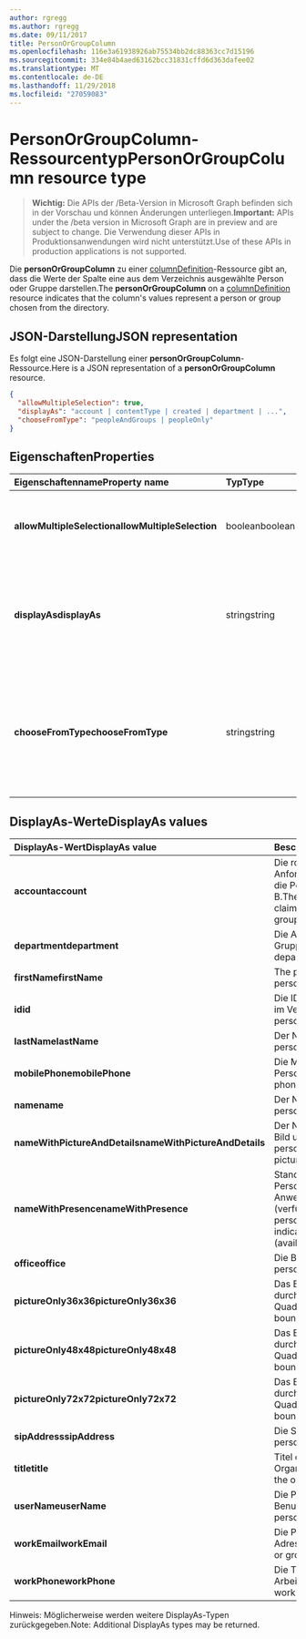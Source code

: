```yaml
---
author: rgregg
ms.author: rgregg
ms.date: 09/11/2017
title: PersonOrGroupColumn
ms.openlocfilehash: 116e3a61938926ab75534bb2dc88363cc7d15196
ms.sourcegitcommit: 334e84b4aed63162bcc31831cffd6d363dafee02
ms.translationtype: MT
ms.contentlocale: de-DE
ms.lasthandoff: 11/29/2018
ms.locfileid: "27059083"
---
```

# <a name="personorgroupcolumn-resource-type"></a><span data-ttu-id="7cc1d-102">PersonOrGroupColumn-Ressourcentyp</span><span class="sxs-lookup"><span data-stu-id="7cc1d-102">PersonOrGroupColumn resource type</span></span>

> <span data-ttu-id="7cc1d-103">**Wichtig:** Die APIs der /Beta-Version in Microsoft Graph befinden sich in der Vorschau und können Änderungen unterliegen.</span><span class="sxs-lookup"><span data-stu-id="7cc1d-103">**Important:** APIs under the /beta version in Microsoft Graph are in preview and are subject to change.</span></span> <span data-ttu-id="7cc1d-104">Die Verwendung dieser APIs in Produktionsanwendungen wird nicht unterstützt.</span><span class="sxs-lookup"><span data-stu-id="7cc1d-104">Use of these APIs in production applications is not supported.</span></span>

<span data-ttu-id="7cc1d-105">Die **personOrGroupColumn** zu einer [columnDefinition](columndefinition.md)-Ressource gibt an, dass die Werte der Spalte eine aus dem Verzeichnis ausgewählte Person oder Gruppe darstellen.</span><span class="sxs-lookup"><span data-stu-id="7cc1d-105">The **personOrGroupColumn** on a [columnDefinition](columndefinition.md) resource indicates that the column's values represent a person or group chosen from the directory.</span></span>

## <a name="json-representation"></a><span data-ttu-id="7cc1d-106">JSON-Darstellung</span><span class="sxs-lookup"><span data-stu-id="7cc1d-106">JSON representation</span></span>

<span data-ttu-id="7cc1d-107">Es folgt eine JSON-Darstellung einer **personOrGroupColumn**-Ressource.</span><span class="sxs-lookup"><span data-stu-id="7cc1d-107">Here is a JSON representation of a **personOrGroupColumn** resource.</span></span>
<!-- { "blockType": "resource", "@type": "microsoft.graph.personOrGroupColumn", "@property.aka": "chooseFromType=format" } -->

```json
{
  "allowMultipleSelection": true,
  "displayAs": "account | contentType | created | department | ...",
  "chooseFromType": "peopleAndGroups | peopleOnly"
}
```

## <a name="properties"></a><span data-ttu-id="7cc1d-108">Eigenschaften</span><span class="sxs-lookup"><span data-stu-id="7cc1d-108">Properties</span></span>

| <span data-ttu-id="7cc1d-109">Eigenschaftenname</span><span class="sxs-lookup"><span data-stu-id="7cc1d-109">Property name</span></span>              | <span data-ttu-id="7cc1d-110">Typ</span><span class="sxs-lookup"><span data-stu-id="7cc1d-110">Type</span></span>    | <span data-ttu-id="7cc1d-111">Beschreibung</span><span class="sxs-lookup"><span data-stu-id="7cc1d-111">Description</span></span>
|:---------------------------|:--------|:--------------------------------------
| <span data-ttu-id="7cc1d-112">**allowMultipleSelection**</span><span class="sxs-lookup"><span data-stu-id="7cc1d-112">**allowMultipleSelection**</span></span> | <span data-ttu-id="7cc1d-113">boolean</span><span class="sxs-lookup"><span data-stu-id="7cc1d-113">boolean</span></span> | <span data-ttu-id="7cc1d-114">Gibt an, ob mehrere Werte aus der Quelle ausgewählt werden können.</span><span class="sxs-lookup"><span data-stu-id="7cc1d-114">Indicates whether multiple values can be selected from the source.</span></span>
| <span data-ttu-id="7cc1d-115">**displayAs**</span><span class="sxs-lookup"><span data-stu-id="7cc1d-115">**displayAs**</span></span>              | <span data-ttu-id="7cc1d-116">string</span><span class="sxs-lookup"><span data-stu-id="7cc1d-116">string</span></span>  | <span data-ttu-id="7cc1d-117">Informationen zum Anzeigen der Informationen zu der ausgewählten Person oder Gruppe.</span><span class="sxs-lookup"><span data-stu-id="7cc1d-117">How to display the information about the person or group chosen.</span></span> <span data-ttu-id="7cc1d-118">Siehe unten.</span><span class="sxs-lookup"><span data-stu-id="7cc1d-118">See below.</span></span>
| <span data-ttu-id="7cc1d-119">**chooseFromType**</span><span class="sxs-lookup"><span data-stu-id="7cc1d-119">**chooseFromType**</span></span>         | <span data-ttu-id="7cc1d-120">string</span><span class="sxs-lookup"><span data-stu-id="7cc1d-120">string</span></span>  | <span data-ttu-id="7cc1d-121">Gibt an, ob nur Personen oder Personen und Gruppen ausgewählt werden können.</span><span class="sxs-lookup"><span data-stu-id="7cc1d-121">Whether to allow selection of people only, or people and groups.</span></span> <span data-ttu-id="7cc1d-122">Müssen `peopleAndGroups` oder `peopleOnly` sein.</span><span class="sxs-lookup"><span data-stu-id="7cc1d-122">Must be one of `peopleAndGroups` or `peopleOnly`.</span></span>

## <a name="displayas-values"></a><span data-ttu-id="7cc1d-123">DisplayAs-Werte</span><span class="sxs-lookup"><span data-stu-id="7cc1d-123">DisplayAs values</span></span>

| <span data-ttu-id="7cc1d-124">DisplayAs-Wert</span><span class="sxs-lookup"><span data-stu-id="7cc1d-124">DisplayAs value</span></span>               | <span data-ttu-id="7cc1d-125">Beschreibung</span><span class="sxs-lookup"><span data-stu-id="7cc1d-125">Description</span></span>
|:------------------------------|:-----------------------
| <span data-ttu-id="7cc1d-126">**account**</span><span class="sxs-lookup"><span data-stu-id="7cc1d-126">**account**</span></span>                   | <span data-ttu-id="7cc1d-127">Die rohe SharePoint-codierte Anforderungszeichenfolge für die Person oder Gruppe (z. B.</span><span class="sxs-lookup"><span data-stu-id="7cc1d-127">The raw SharePoint encoded claim string for the person or group (eg.</span></span> <span data-ttu-id="7cc1d-128">i:0#.f</span><span class="sxs-lookup"><span data-stu-id="7cc1d-128">i:0#.f</span></span>|<span data-ttu-id="7cc1d-129">Mitgliedschaft</span><span class="sxs-lookup"><span data-stu-id="7cc1d-129">membership</span></span>|<span data-ttu-id="7cc1d-130">jane@contoso.com).</span><span class="sxs-lookup"><span data-stu-id="7cc1d-130">jane@contoso.com).</span></span>
| <span data-ttu-id="7cc1d-131">**department**</span><span class="sxs-lookup"><span data-stu-id="7cc1d-131">**department**</span></span>                | <span data-ttu-id="7cc1d-132">Die Abteilung der Person oder Gruppe.</span><span class="sxs-lookup"><span data-stu-id="7cc1d-132">The person or group's department.</span></span>
| <span data-ttu-id="7cc1d-133">**firstName**</span><span class="sxs-lookup"><span data-stu-id="7cc1d-133">**firstName**</span></span>                 | <span data-ttu-id="7cc1d-134">The person's first name.</span><span class="sxs-lookup"><span data-stu-id="7cc1d-134">The person's first name.</span></span>
| <span data-ttu-id="7cc1d-135">**id**</span><span class="sxs-lookup"><span data-stu-id="7cc1d-135">**id**</span></span>                        | <span data-ttu-id="7cc1d-136">Die ID der Person oder Gruppe im Verzeichnis.</span><span class="sxs-lookup"><span data-stu-id="7cc1d-136">The id of the person or group in the directory.</span></span>
| <span data-ttu-id="7cc1d-137">**lastName**</span><span class="sxs-lookup"><span data-stu-id="7cc1d-137">**lastName**</span></span>                  | <span data-ttu-id="7cc1d-138">Der Nachname der Person.</span><span class="sxs-lookup"><span data-stu-id="7cc1d-138">The person's last name.</span></span>
| <span data-ttu-id="7cc1d-139">**mobilePhone**</span><span class="sxs-lookup"><span data-stu-id="7cc1d-139">**mobilePhone**</span></span>               | <span data-ttu-id="7cc1d-140">Die Mobiltelefonnummer der Person.</span><span class="sxs-lookup"><span data-stu-id="7cc1d-140">The person's mobile phone number.</span></span>
| <span data-ttu-id="7cc1d-141">**name**</span><span class="sxs-lookup"><span data-stu-id="7cc1d-141">**name**</span></span>                      | <span data-ttu-id="7cc1d-142">Der Name der Person.</span><span class="sxs-lookup"><span data-stu-id="7cc1d-142">The person's name.</span></span>
| <span data-ttu-id="7cc1d-143">**nameWithPictureAndDetails**</span><span class="sxs-lookup"><span data-stu-id="7cc1d-143">**nameWithPictureAndDetails**</span></span> | <span data-ttu-id="7cc1d-144">Der Name der Person mit ihrem Bild und zusätzlichen Details.</span><span class="sxs-lookup"><span data-stu-id="7cc1d-144">The person's name along with their picture and additional details.</span></span>
| <span data-ttu-id="7cc1d-145">**nameWithPresence**</span><span class="sxs-lookup"><span data-stu-id="7cc1d-145">**nameWithPresence**</span></span>          | <span data-ttu-id="7cc1d-146">Standard.</span><span class="sxs-lookup"><span data-stu-id="7cc1d-146">Default.</span></span> <span data-ttu-id="7cc1d-147">Der Name der Person mit einem Anwesenheitssymbol (verfügbar/beschäftigt/usw.).</span><span class="sxs-lookup"><span data-stu-id="7cc1d-147">The person's name with a presence indicator icon (available/busy/etc.)</span></span>
| <span data-ttu-id="7cc1d-148">**office**</span><span class="sxs-lookup"><span data-stu-id="7cc1d-148">**office**</span></span>                    | <span data-ttu-id="7cc1d-149">Die Büronummer der Person.</span><span class="sxs-lookup"><span data-stu-id="7cc1d-149">The person's office number.</span></span>
| <span data-ttu-id="7cc1d-150">**pictureOnly36x36**</span><span class="sxs-lookup"><span data-stu-id="7cc1d-150">**pictureOnly36x36**</span></span>          | <span data-ttu-id="7cc1d-151">Das Bild der Person, begrenzt durch ein 36-x-36-px-Quadrat.</span><span class="sxs-lookup"><span data-stu-id="7cc1d-151">The person's picture, bounded by a 36x36 px square.</span></span>
| <span data-ttu-id="7cc1d-152">**pictureOnly48x48**</span><span class="sxs-lookup"><span data-stu-id="7cc1d-152">**pictureOnly48x48**</span></span>          | <span data-ttu-id="7cc1d-153">Das Bild der Person, begrenzt durch ein 48-x-48-px-Quadrat.</span><span class="sxs-lookup"><span data-stu-id="7cc1d-153">The person's picture, bounded by a 48x48 px square.</span></span>
| <span data-ttu-id="7cc1d-154">**pictureOnly72x72**</span><span class="sxs-lookup"><span data-stu-id="7cc1d-154">**pictureOnly72x72**</span></span>          | <span data-ttu-id="7cc1d-155">Das Bild der Person, begrenzt durch ein 72-x-72-px-Quadrat.</span><span class="sxs-lookup"><span data-stu-id="7cc1d-155">The person's picture, bounded by a 72x72 px square.</span></span>
| <span data-ttu-id="7cc1d-156">**sipAddress**</span><span class="sxs-lookup"><span data-stu-id="7cc1d-156">**sipAddress**</span></span>                | <span data-ttu-id="7cc1d-157">Die SIP-Adresse der Person.</span><span class="sxs-lookup"><span data-stu-id="7cc1d-157">The person's sip address.</span></span>
| <span data-ttu-id="7cc1d-158">**title**</span><span class="sxs-lookup"><span data-stu-id="7cc1d-158">**title**</span></span>                     | <span data-ttu-id="7cc1d-159">Titel der Person in der Organisation.</span><span class="sxs-lookup"><span data-stu-id="7cc1d-159">The person's title in the organization.</span></span>
| <span data-ttu-id="7cc1d-160">**userName**</span><span class="sxs-lookup"><span data-stu-id="7cc1d-160">**userName**</span></span>                  | <span data-ttu-id="7cc1d-161">Die Person oder der Benutzername der Gruppe.</span><span class="sxs-lookup"><span data-stu-id="7cc1d-161">The person or group's user name.</span></span>
| <span data-ttu-id="7cc1d-162">**workEmail**</span><span class="sxs-lookup"><span data-stu-id="7cc1d-162">**workEmail**</span></span>                 | <span data-ttu-id="7cc1d-163">Die Person oder die E-Mail-Adresse der Gruppe.</span><span class="sxs-lookup"><span data-stu-id="7cc1d-163">The person or group's email address.</span></span>
| <span data-ttu-id="7cc1d-164">**workPhone**</span><span class="sxs-lookup"><span data-stu-id="7cc1d-164">**workPhone**</span></span>                 | <span data-ttu-id="7cc1d-165">Die Telefonnummer bei der Arbeit der Person.</span><span class="sxs-lookup"><span data-stu-id="7cc1d-165">The person's work phone number.</span></span>

<span data-ttu-id="7cc1d-166">Hinweis: Möglicherweise werden weitere DisplayAs-Typen zurückgegeben.</span><span class="sxs-lookup"><span data-stu-id="7cc1d-166">Note: Additional DisplayAs types may be returned.</span></span>

<!-- {
  "type": "#page.annotation",
  "description": "",
  "keywords": "",
  "section": "documentation",
  "tocPath": "Resources/PersonOrGroupColumn"
} -->
